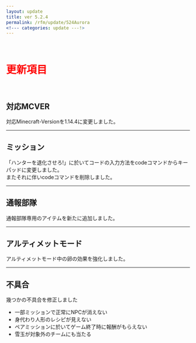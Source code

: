 ```yaml
---
layout: update
title: ver 5.2.4
permalink: /rfm/update/524Aurora
<!--- categories: update ---!> 
---
```



<br>
<h1 id="1"><font color="red">更新項目</font></h1><br>



## <span class="red-badge">対応MCVER</span>       
対応Minecraft-Versionを1.14.4に変更しました。  
  
  
-----------------------------------------------------   
## <span class="green-badge">ミッション</span>          

「ハンターを退化させろ!」に於いてコードの入力方法をcodeコマンドからキーパッドに変更しました。  
またそれに伴いcodeコマンドを削除しました。  


-----------------------------------------------------  
## <span class="green-badge">通報部隊</span>     

通報部隊専用のアイテムを新たに追加しました。  
  
-----------------------------------------------------  
## <span class="green-badge">アルティメットモード</span>     

アルティメットモード中の卵の効果を強化しました。  
  

-----------------------------------------------------  
## <span class="yellow-badge">不具合</span>      
幾つかの不具合を修正しました   
+ 一部ミッションで正常にNPCが消えない  
+ 身代わり人形のレシピが見えない  
+ ペアミッションに於いてゲーム終了時に報酬がもらえない  
+ 雪玉が対象外のチームにも当たる  





